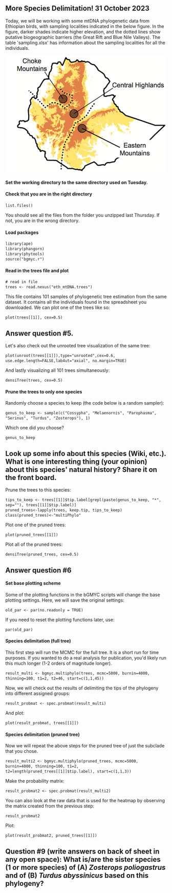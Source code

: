 ## More Species Delimitation! 31 October 2023

Today, we will be working with some mtDNA phylogenetic data from Ethiopian birds, with sampling
localities indicated in the below figure. In the figure, darker shades indicate higher elevation, and the dotted lines show
putative biogeographic barriers (the Great Rift and Blue Nile Valleys). The table 'sampling.xlsx' has information
about the sampling localities for all the individuals.

![map](https://github.com/jdmanthey/MolEcol2019/blob/master/09_species_delimitation1/map.png)

#### Set the working directory to the same directory used on Tuesday.

#### Check that you are in the right directory

    list.files()

You should see all the files from the folder you unzipped last Thursday. If not, you are in the wrong directory.

#### Load packages

    library(ape)
    library(phangorn)
    library(phytools)
    source("bgmyc.r")

#### Read in the trees file and plot

    # read in file
    trees <- read.nexus("eth_mtDNA.trees")

This file contains 101 samples of phylogenetic tree estimation from the same dataset. It contains all the individuals
found in the spreadsheet you downloaded. We can plot one of the trees like so:

    plot(trees[[1]], cex=0.5)
    
## Answer question #5.

Let's also check out the unrooted tree visualization of the same tree:

    plot(unroot(trees[[1]]),type="unrooted",cex=0.6, use.edge.length=FALSE,lab4ut="axial", no.margin=TRUE)

And lastly visualizing all 101 trees simultaneously:

    densiTree(trees, cex=0.5)

#### Prune the trees to only one species

Randomly choose a species to keep (the code below is a random sampler):

    genus_to_keep <- sample(c("Cossypha", "Melaenornis", "Parophasma", "Serinus", "Turdus", "Zosterops"), 1)

Which one did you choose?

    genus_to_keep

## Look up some info about this species (Wiki, etc.). What is one interesting thing (your opinion) about this species' natural history? Share it on the front board.

Prune the trees to this species:

    tips_to_keep <- trees[[1]]$tip.label[grepl(paste(genus_to_keep, "*", sep=""), trees[[1]]$tip.label)]
    pruned_trees<-lapply(trees, keep.tip, tips_to_keep)
    class(pruned_trees)<-"multiPhylo"

Plot one of the pruned trees:

    plot(pruned_trees[[1]])
    
Plot all of the pruned trees:

    densiTree(pruned_trees, cex=0.5)

## Answer question #6
    
#### Set base plotting scheme

Some of the plotting functions in the bGMYC scripts will change the base plotting settings. Here, we will save the original 
settings:

    old_par <- par(no.readonly = TRUE)
    
If you need to reset the plotting functions later, use:

    par(old_par)

#### Species delimitation (full tree)

This first step will run the MCMC for the full tree. It is a short run for time purposes. If you wanted to do a real analysis
for publication, you'd likely run this much longer (1-2 orders of magnitude longer).

    result_multi <- bgmyc.multiphylo(trees, mcmc=5000, burnin=4000, thinning=100, t1=2, t2=46, start=c(1,1,45))

Now, we will check out the results of delimiting the tips of the phylogeny into different assigned groups:

    result_probmat <- spec.probmat(result_multi)
    
And plot:

    plot(result_probmat, trees[[1]])

#### Species delimitation (pruned tree)

Now we will repeat the above steps for the pruned tree of just the subclade that you chose.

    result_multi2 <- bgmyc.multiphylo(pruned_trees, mcmc=5000, burnin=4000, thinning=100, t1=2, t2=length(pruned_trees[[1]]$tip.label), start=c(1,1,3))

Make the probability matrix:

    result_probmat2 <- spec.probmat(result_multi2)
    
You can also look at the raw data that is used for the heatmap by observing the matrix created from the previous step:

    result_probmat2
    
Plot:

    plot(result_probmat2, pruned_trees[[1]])


## Question #9 (write answers on back of sheet in any open space): What is/are the sister species (1 or more species) of (A) _Zosterops poliogastrus_ and of (B) _Turdus abyssinicus_ based on this phylogeny?



